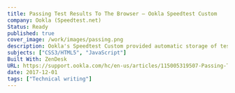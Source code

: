 ```yaml
---
title: Passing Test Results To The Browser – Ookla Speedtest Custom
company: Ookla (Speedtest.net)
Status: Ready
published: true
cover_image: /work/images/passing.png
description: Ookla's Speedtest Custom provided automatic storage of test results hosted in the online reporting dashboard for each license, however sometimes users needed to capture more information than was provided by the licensed features. To help with customer use cases, the JavaScript client leveraged the browser's Window.postMessage() method to safely enable cross-origin communication between the client's test instance and their self-hosted desired database.
subjects: ["CSS3/HTML5", "JavaScript"]
Built With: ZenDesk
URL: https://support.ookla.com/hc/en-us/articles/115005319507-Passing-Test-Results-To-The-Browser
date: 2017-12-01
tags: ["Technical writing"]
---
```

